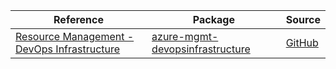 | Reference | Package | Source |
|---|---|---|
|[Resource Management - DevOps Infrastructure](mgmt-devopsinfrastructure-readme.md)|[azure-mgmt-devopsinfrastructure](https://pypi.org/project/azure-mgmt-devopsinfrastructure)|[GitHub](https://github.com/Azure/azure-sdk-for-python/blob/main/sdk/devopsinfrastructure/azure-mgmt-devopsinfrastructure)|
